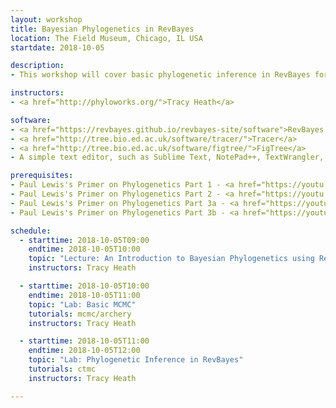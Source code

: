 ```yaml
---
layout: workshop
title: Bayesian Phylogenetics in RevBayes
location: The Field Museum, Chicago, IL USA
startdate: 2018-10-05

description: 
- This workshop will cover basic phylogenetic inference in RevBayes for researchers affiliated with the Field Museum.<p><b>Location:</b> Bill Stanley Classroom, 9:00 AM to 12:00 PM.</p>

instructors:
- <a href="http://phyloworks.org/">Tracy Heath</a>

software:
- <a href="https://revbayes.github.io/revbayes-site/software">RevBayes v1.0.9</a> 
- <a href="http://tree.bio.ed.ac.uk/software/tracer/">Tracer</a>
- <a href="http://tree.bio.ed.ac.uk/software/figtree/">FigTree</a>
- A simple text editor, such as Sublime Text, NotePad++, TextWrangler, BBEdit, vim, or emacs 

prerequisites:
- Paul Lewis's Primer on Phylogenetics Part 1 - <a href="https://youtu.be/1r4z0YJq580">Trees & Likelihood</a>
- Paul Lewis's Primer on Phylogenetics Part 2 - <a href="https://youtu.be/UsLeY0wZr4Y">Substitution Models</a>
- Paul Lewis's Primer on Phylogenetics Part 3a - <a href="https://youtu.be/4PWlnNsfz90">Bayesian Statistics & MCMC</a>
- Paul Lewis's Primer on Phylogenetics Part 3b - <a href="https://youtu.be/TLtOS--YwkU">Bayesian Phylogenetics</a>

schedule:
  - starttime: 2018-10-05T09:00
    endtime: 2018-10-05T10:00
    topic: "Lecture: An Introduction to Bayesian Phylogenetics using RevBayes"
    instructors: Tracy Heath

  - starttime: 2018-10-05T10:00
    endtime: 2018-10-05T11:00
    topic: "Lab: Basic MCMC"
    tutorials: mcmc/archery
    instructors: Tracy Heath

  - starttime: 2018-10-05T11:00
    endtime: 2018-10-05T12:00
    topic: "Lab: Phylogenetic Inference in RevBayes"
    tutorials: ctmc
    instructors: Tracy Heath

---
```


